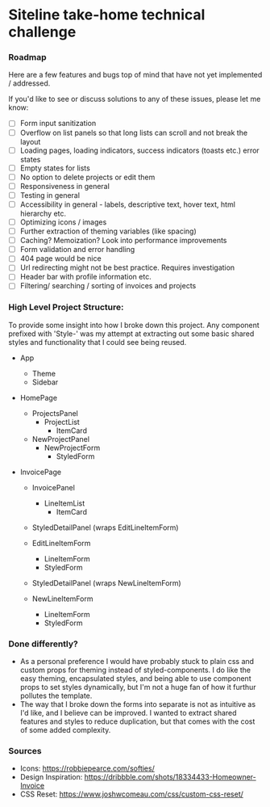 # Siteline take-home technical challenge

### Roadmap

Here are a few features and bugs top of mind that have not yet implemented / addressed.

If you'd like to see or discuss solutions to any of these issues, please let me know:

- [ ] Form input sanitization
- [ ] Overflow on list panels so that long lists can scroll and not break the layout
- [ ] Loading pages, loading indicators, success indicators (toasts etc.) error states
- [ ] Empty states for lists
- [ ] No option to delete projects or edit them
- [ ] Responsiveness in general
- [ ] Testing in general
- [ ] Accessibility in general - labels, descriptive text, hover text, html hierarchy etc.
- [ ] Optimizing icons / images
- [ ] Further extraction of theming variables (like spacing)
- [ ] Caching? Memoization? Look into performance improvements
- [ ] Form validation and error handling
- [ ] 404 page would be nice
- [ ] Url redirecting might not be best practice. Requires investigation
- [ ] Header bar with profile information etc.
- [ ] Filtering/ searching / sorting of invoices and projects

### High Level Project Structure:

To provide some insight into how I broke down this project. Any component prefixed with 'Style-' was my attempt at extracting out some basic shared styles and functionality that I could see being reused.

- App

  - Theme
  - Sidebar

- HomePage

  - ProjectsPanel
    - ProjectList
      - ItemCard
  - NewProjectPanel
    - NewProjectForm
      - StyledForm

- InvoicePage

  - InvoicePanel
    - LineItemList
      - ItemCard
  - StyledDetailPanel (wraps EditLineItemForm)

  - EditLineItemForm
    - LineItemForm
    - StyledForm
  - StyledDetailPanel (wraps NewLineItemForm)

  - NewLineItemForm
    - LineItemForm
    - StyledForm

### Done differently?

- As a personal preference I would have probably stuck to plain css and custom props for theming instead of styled-components. I do like the easy theming, encapsulated styles, and being able to use component props to set styles dynamically, but I'm not a huge fan of how it furthur pollutes the template.
- The way that I broke down the forms into separate is not as intuitive as I'd like, and I believe can be improved. I wanted to extract shared features and styles to reduce duplication, but that comes with the cost of some added complexity.

### Sources

- Icons: https://robbiepearce.com/softies/
- Design Inspiration: https://dribbble.com/shots/18334433-Homeowner-Invoice
- CSS Reset: https://www.joshwcomeau.com/css/custom-css-reset/
